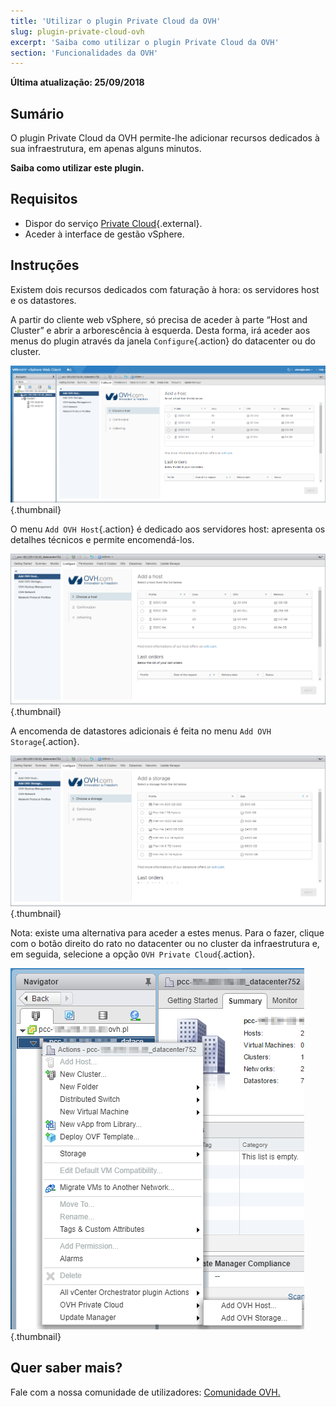 ```yaml
---
title: 'Utilizar o plugin Private Cloud da OVH'
slug: plugin-private-cloud-ovh
excerpt: 'Saiba como utilizar o plugin Private Cloud da OVH'
section: 'Funcionalidades da OVH'
---
```


**Última atualização: 25/09/2018**

## Sumário

O plugin Private Cloud da OVH permite-lhe adicionar recursos dedicados à sua infraestrutura, em apenas alguns minutos.

**Saiba como utilizar este plugin.**


## Requisitos

- Dispor do serviço [Private Cloud](https://www.ovh.pt/private-cloud/){.external}.
- Aceder à interface de gestão vSphere.


## Instruções

Existem dois recursos dedicados com faturação à hora:
os servidores host
e os datastores.

A partir do cliente web vSphere, só precisa de aceder à parte “Host and Cluster” e abrir a arborescência à esquerda. Desta forma, irá aceder aos menus do plugin através da janela  `Configure`{.action} do datacenter ou do cluster.

![](images/addhost_01.png){.thumbnail}

O menu `Add OVH Host`{.action} é dedicado aos servidores host: apresenta os detalhes técnicos e permite encomendá-los.

![](images/addhost_02.png){.thumbnail}

A encomenda de datastores adicionais é feita no menu `Add OVH Storage`{.action}.

![](images/addstorage_02.png){.thumbnail}

Nota: existe uma alternativa para aceder a estes menus. Para o fazer, clique com o botão direito do rato no datacenter ou no cluster da infraestrutura e, em seguida, selecione a opção `OVH Private Cloud`{.action}.

![Opção OVH Dedicated Cloud](images/rightclick.png){.thumbnail}

## Quer saber mais?

Fale com a nossa comunidade de utilizadores: [Comunidade OVH.](https://community.ovh.com/en/)